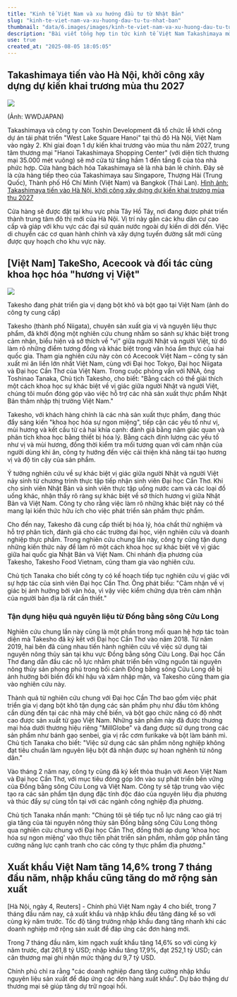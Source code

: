 ```yaml
---
title: "Kinh tế Việt Nam và xu hướng đầu tư từ Nhật Bản"
slug: "kinh-te-viet-nam-va-xu-huong-dau-tu-tu-nhat-ban"
thumbnail: "data/6.images/images/kinh-te-viet-nam-va-xu-huong-dau-tu-tu-nhat-ban.webp"
description: "Bài viết tổng hợp tin tức kinh tế Việt Nam Takashimaya mở rộng sang Hà Nội, TakeSho nghiên cứu vị giác người Việt và tình hình xuất nhập khẩu tăng trưởng."
use: true
created_at: "2025-08-05 18:05:05"
---
```


## Takashimaya tiến vào Hà Nội, khởi công xây dựng dự kiến khai trương mùa thu 2027

![](/images/20250805-02177966-wwdjapan-000-1-view.webp)

(Ảnh: WWDJAPAN)

Takashimaya và công ty con Toshin Development đã tổ chức lễ khởi công dự án tái phát triển "West Lake Square Hanoi" tại thủ đô Hà Nội, Việt Nam vào ngày 2. Khi giai đoạn 1 dự kiến khai trương vào mùa thu năm 2027, trung tâm thương mại "Hanoi Takashimaya Shopping Center" (với diện tích thương mại 35.000 mét vuông) sẽ mở cửa từ tầng hầm 1 đến tầng 6 của tòa nhà phức hợp. Cửa hàng bách hóa Takashimaya sẽ là nhà bán lẻ chính. Đây sẽ là cửa hàng tiếp theo của Takashimaya sau Singapore, Thượng Hải (Trung Quốc), Thành phố Hồ Chí Minh (Việt Nam) và Bangkok (Thái Lan).
[Hình ảnh: Takashimaya tiến vào Hà Nội, khởi công xây dựng dự kiến khai trương mùa thu 2027](https://www.wwdjapan.com/articles/2177966/gallery/all?utm_source=yahoo_news&utm_medium=referral&utm_campaign=2177966)

Cửa hàng sẽ được đặt tại khu vực phía Tây Hồ Tây, nơi đang được phát triển thành trung tâm đô thị mới của Hà Nội. Vị trí này gần các khu dân cư cao cấp và giáp với khu vực các đại sứ quán nước ngoài dự kiến di dời đến. Việc di chuyển các cơ quan hành chính và xây dựng tuyến đường sắt mới cũng được quy hoạch cho khu vực này.

## [Việt Nam] TakeSho, Acecook và đối tác cùng khoa học hóa "hương vị Việt"

![](/images/20250805-00000007-nna_kyodo-000-1-view.webp)

Takesho đang phát triển gia vị dạng bột khô và bột gạo tại Việt Nam (ảnh do công ty cung cấp)

Takesho (thành phố Niigata), chuyên sản xuất gia vị và nguyên liệu thực phẩm, đã khởi động một nghiên cứu chung nhằm so sánh sự khác biệt trong cảm nhận, biểu hiện và sở thích về "vị" giữa người Nhật và người Việt, từ đó làm rõ những điểm tương đồng và khác biệt trong văn hóa ẩm thực của hai quốc gia. Tham gia nghiên cứu này còn có Acecook Việt Nam – công ty sản xuất mì ăn liền lớn nhất Việt Nam, cùng với Đại học Tokyo, Đại học Niigata và Đại học Cần Thơ của Việt Nam. Trong cuộc phỏng vấn với NNA, ông Toshinao Tanaka, Chủ tịch Takesho, cho biết: "Bằng cách có thể giải thích một cách khoa học sự khác biệt về vị giác giữa người Nhật và người Việt, chúng tôi muốn đóng góp vào việc hỗ trợ các nhà sản xuất thực phẩm Nhật Bản thâm nhập thị trường Việt Nam."

Takesho, với khách hàng chính là các nhà sản xuất thực phẩm, đang thúc đẩy sáng kiến "khoa học hóa sự ngon miệng", tiếp cận các yếu tố như vị, mùi hương và kết cấu từ cả hai khía cạnh: đánh giá bằng năm giác quan và phân tích khoa học bằng thiết bị hóa lý. Bằng cách định lượng các yếu tố như vị và mùi hương, đồng thời kiểm tra mối tương quan với cảm nhận của người dùng khi ăn, công ty hướng đến việc cải thiện khả năng tái tạo hương vị và độ tin cậy của sản phẩm.

Ý tưởng nghiên cứu về sự khác biệt vị giác giữa người Nhật và người Việt nảy sinh từ chương trình thực tập tiếp nhận sinh viên Đại học Cần Thơ. Khi cho sinh viên Nhật Bản và sinh viên thực tập uống nước cam và các loại đồ uống khác, nhận thấy rõ ràng sự khác biệt về sở thích hương vị giữa Nhật Bản và Việt Nam. Công ty cho rằng việc làm rõ những khác biệt này có thể mang lại kiến thức hữu ích cho việc phát triển sản phẩm thực phẩm.

Cho đến nay, Takesho đã cung cấp thiết bị hóa lý, hóa chất thử nghiệm và hỗ trợ phân tích, đánh giá cho các trường đại học, viện nghiên cứu và doanh nghiệp thực phẩm. Trong nghiên cứu chung lần này, công ty cũng tận dụng những kiến thức này để làm rõ một cách khoa học sự khác biệt về vị giác giữa hai quốc gia Nhật Bản và Việt Nam. Chi nhánh địa phương của Takesho, Takesho Food Vietnam, cũng tham gia vào nghiên cứu.

Chủ tịch Tanaka cho biết công ty có kế hoạch tiếp tục nghiên cứu vị giác với sự hợp tác của sinh viên Đại học Cần Thơ. Ông phát biểu: "Cảm nhận về vị giác bị ảnh hưởng bởi văn hóa, vì vậy việc kiểm chứng dựa trên cảm nhận của người bản địa là rất cần thiết."

### Tận dụng hiệu quả nguyên liệu từ Đồng bằng sông Cửu Long

Nghiên cứu chung lần này cũng là một phần trong mối quan hệ hợp tác toàn diện mà Takesho đã ký kết với Đại học Cần Thơ vào năm 2018. Từ năm 2019, hai bên đã cùng nhau tiến hành nghiên cứu về việc sử dụng tài nguyên nông thủy sản tại khu vực Đồng bằng sông Cửu Long. Đại học Cần Thơ đang dẫn đầu các nỗ lực nhằm phát triển bền vững nguồn tài nguyên nông thủy sản phong phú trong bối cảnh Đồng bằng sông Cửu Long dễ bị ảnh hưởng bởi biến đổi khí hậu và xâm nhập mặn, và Takesho cũng tham gia vào nghiên cứu này.

Thành quả từ nghiên cứu chung với Đại học Cần Thơ bao gồm việc phát triển gia vị dạng bột khô tận dụng các sản phẩm phụ như đầu tôm không cần dùng đến tại các nhà máy chế biến, và bột gạo chức năng có độ nhớt cao được sản xuất từ gạo Việt Nam. Những sản phẩm này đã được thương mại hóa dưới thương hiệu riêng "MillGlobe" và đang được sử dụng trong các sản phẩm như bánh gạo senbei, gia vị rắc cơm furikake và bột làm bánh mì. Chủ tịch Tanaka cho biết: "Việc sử dụng các sản phẩm nông nghiệp không đạt tiêu chuẩn làm nguyên liệu bột đã nhận được sự hoan nghênh từ nông dân."

Vào tháng 2 năm nay, công ty cũng đã ký kết thỏa thuận với Aeon Việt Nam và Đại học Cần Thơ, với mục tiêu đóng góp lớn vào sự phát triển bền vững của Đồng bằng sông Cửu Long và Việt Nam. Công ty sẽ tập trung vào việc tạo ra các sản phẩm tận dụng đặc tính độc đáo của nguyên liệu địa phương và thúc đẩy sự cùng tồn tại với các ngành công nghiệp địa phương.

Chủ tịch Tanaka nhấn mạnh: "Chúng tôi sẽ tiếp tục nỗ lực nâng cao giá trị gia tăng của tài nguyên nông thủy sản Đồng bằng sông Cửu Long thông qua nghiên cứu chung với Đại học Cần Thơ, đồng thời áp dụng 'khoa học hóa sự ngon miệng' vào thực tiễn phát triển sản phẩm, nhằm góp phần tăng cường năng lực cạnh tranh cho các công ty thực phẩm địa phương."

## Xuất khẩu Việt Nam tăng 14,6% trong 7 tháng đầu năm, nhập khẩu cũng tăng do mở rộng sản xuất

[Hà Nội, ngày 4, Reuters] - Chính phủ Việt Nam ngày 4 cho biết, trong 7 tháng đầu năm nay, cả xuất khẩu và nhập khẩu đều tăng đáng kể so với cùng kỳ năm trước. Tốc độ tăng trưởng nhập khẩu đang tăng nhanh khi các doanh nghiệp mở rộng sản xuất để đáp ứng các đơn hàng mới.

Trong 7 tháng đầu năm, kim ngạch xuất khẩu tăng 14,6% so với cùng kỳ năm trước, đạt 261,8 tỷ USD; nhập khẩu tăng 17,9%, đạt 252,1 tỷ USD; cán cân thương mại ghi nhận mức thặng dư 9,7 tỷ USD.

Chính phủ chỉ ra rằng "các doanh nghiệp đang tăng cường nhập khẩu nguyên liệu sản xuất để đáp ứng các đơn hàng xuất khẩu". Dự báo thặng dư thương mại sẽ giúp tăng dự trữ ngoại hối.